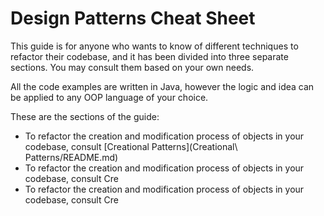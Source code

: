 # Design Patterns Cheat Sheet

This guide is for anyone who wants to know of different techniques to refactor their codebase, and it has been divided into three separate sections. You may consult them based on your own needs.

All the code examples are written in Java, however the logic and idea can be applied to any OOP language of your choice.

These are the sections of the guide:
* To refactor the creation and modification process of objects in your codebase, consult [Creational Patterns](Creational\ Patterns/README.md)
* To refactor the creation and modification process of objects in your codebase, consult Cre
* To refactor the creation and modification process of objects in your codebase, consult Cre